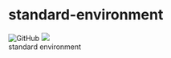 standard-environment
===========
![GitHub](https://img.shields.io/github/license/MUCAer/standard-environment)
[![](https://github.com/MUCAer/standard-environment/workflows/Docker-Image-CI/badge.svg)](https://github.com/MUCAer/standard-environment/actions)  
standard environment
